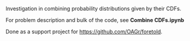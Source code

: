 Investigation in combining probability distributions given by their CDFs.

For problem description and bulk of the code, see __Combine CDFs.ipynb__

Done as a support project for https://github.com/OAGr/foretold.

